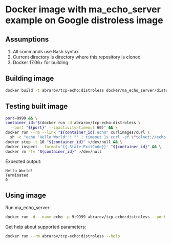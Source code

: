 # Docker image with ma_echo_server example on Google distroless image

## Assumptions

1. All commands use Bash syntax
1. Current directory is directory where this repository is cloned
1. Docker 17.06+ for building

## Building image

```bash
docker build -t abrarov/tcp-echo:distroless docker/ma_echo_server/distroless
```

## Testing built image

```bash
port=9999 && \
container_id="$(docker run -d abrarov/tcp-echo:distroless \
  --port "${port}" --inactivity-timeout 60)" && \
docker run --rm --link "${container_id}:echo" curlimages/curl \
  sh -c "echo 'Hello World"'!'"' | timeout 1s curl -sf \"telnet://echo:${port}\" || true" && \
docker stop -t 10 "${container_id}" >/dev/null && \
docker inspect --format='{{.State.ExitCode}}' "${container_id}" && \
docker rm -fv "${container_id}" >/dev/null
```

Expected output:

```text
Hello World!
Terminated
0
```

## Using image

Run ma_echo_server:

```bash
docker run -d --name echo -p 9:9999 abrarov/tcp-echo:distroless --port 9999 --inactivity-timeout 300
```

Get help about supported parameters:

```bash
docker run --rm abrarov/tcp-echo:distroless --help
```
